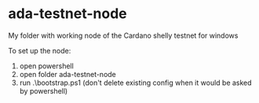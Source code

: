 # ada-testnet-node
My folder with working node of the Cardano shelly testnet for windows

To set up the node:
1. open powershell
2. open folder ada-testnet-node
3. run .\bootstrap.ps1 (don't delete existing config when it would be asked by powershell)
